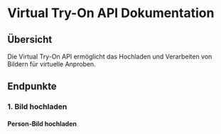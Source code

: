 # Virtual Try-On API Dokumentation

## Übersicht

Die Virtual Try-On API ermöglicht das Hochladen und Verarbeiten von Bildern für virtuelle Anproben.

## Endpunkte

### 1. Bild hochladen

#### Person-Bild hochladen 